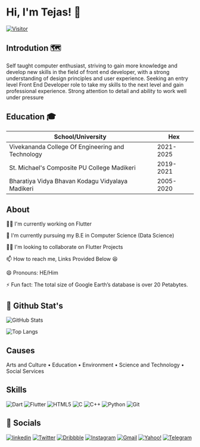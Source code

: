 # Hi, I'm Tejas! 👋
[![Visitor](https://visitor-badge.laobi.icu/badge?page_id=tejas-su.tejas-su)](https://github.com/tejas-su) 
## Introdution 🗺️

Self taught computer enthusiast, striving to gain more knowledge and develop new skills in the field of front end developer, with a strong understanding of design principles and user experience. Seeking an entry level Front End Developer role to take my skills to the next level and gain professional experience. Strong attention to detail and ability to work well under pressure





## Education 🎓

| School/University             | Hex                                                                |
| ----------------- | ------------------------------------------------------------------ |
| Vivekananda College Of Engineering and Technology | 2021-2025 |
| St. Michael's Composite PU College Madikeri | 2019-2021 |
| Bharatiya Vidya Bhavan Kodagu Vidyalaya Madikeri | 2005-2020 |




## About
👩‍💻 I'm currently working on Flutter

🧠 I'm currently pursuing my B.E in Computer Science (Data Science)

👯‍♀️ I'm looking to collaborate on Flutter Projects

📫 How to reach me, Links Provided Below 😆

😄 Pronouns: HE/Him

⚡️ Fun fact: The total size of Google Earth’s database is over 20 Petabytes.

## 👀 Github Stat's
 <img src="https://github-readme-streak-stats.herokuapp.com/?user=tejas-su" alt="GitHub Stats" />
 
![Top Langs](https://github-readme-stats.vercel.app/api/top-langs/?username=tejas-su&layout=compact)

## Causes

Arts and Culture • Education • Environment • Science and Technology • Social Services
## Skills

![Dart](https://img.shields.io/badge/dart-%230175C2.svg?style=for-the-badge&logo=dart&logoColor=white) 
![Flutter](https://img.shields.io/badge/Flutter-%2302569B.svg?style=for-the-badge&logo=Flutter&logoColor=white)
![HTML5](https://img.shields.io/badge/html5-%23E34F26.svg?style=for-the-badge&logo=html5&logoColor=white)
![C](https://img.shields.io/badge/c-%2300599C.svg?style=for-the-badge&logo=c&logoColor=white)
![C++](https://img.shields.io/badge/c++-%2300599C.svg?style=for-the-badge&logo=c%2B%2B&logoColor=white)
![Python](https://img.shields.io/badge/python-3670A0?style=for-the-badge&logo=python&logoColor=ffdd54)
![Git](https://img.shields.io/badge/git-%23F05033.svg?style=for-the-badge&logo=git&logoColor=white)

## 🔗 Socials


[![linkedin](https://img.shields.io/badge/linkedin-0A66C2?style=for-the-badge&logo=linkedin&logoColor=white)](https://www.linkedin.com/in/s-u-tejas/)
[![Twitter](https://img.shields.io/badge/Twitter-%231DA1F2.svg?style=for-the-badge&logo=Twitter&logoColor=white)](https://twitter.com/tejas_s_u)
[![Dribbble](https://img.shields.io/badge/Dribbble-EA4C89?style=for-the-badge&logo=dribbble&logoColor=white)](https://dribbble.com/tejas-s-u)
[![Instagram](https://img.shields.io/badge/Instagram-%23E4405F.svg?style=for-the-badge&logo=Instagram&logoColor=white)](https://www.instagram.com/tejas.s.u_/)
[![Gmail](https://img.shields.io/badge/Gmail-D14836?style=for-the-badge&logo=gmail&logoColor=white)](teju223652@gmail.com)
[![Yahoo!](https://img.shields.io/badge/Yahoo!-6001D2?style=for-the-badge&logo=Yahoo!&logoColor=white)](tejas_s.u@yahoo.com)
[![Telegram](https://img.shields.io/badge/Telegram-2CA5E0?style=for-the-badge&logo=telegram&logoColor=white)](@tejas-su)



